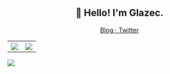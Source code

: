 <!--
**glazec/glazec** is a ✨ _special_ ✨ repository because its `README.md` (this file) appears on your GitHub profile.

Here are some ideas to get you started:

- 🔭 I’m currently working on ...
- 🌱 I’m currently learning ...
- 👯 I’m looking to collaborate on ...
- 🤔 I’m looking for help with ...
- 💬 Ask me about ...
- 📫 How to reach me: ...
- 😄 Pronouns: ...
- ⚡ Fun fact: ...
-->
### 
<h2 align="center">👋 Hello! I'm Glazec.</h2>
<p align="center">
  <a href="https://www.inevitable.tech">
  Blog · 
  </a>
  <a href="https://twitter.com/cruz_lyp">
  Twitter
  </a>
</p>

<table style="width:100%">
  <tr>
    <th><a href="https://github.com/glazec">
      <img src="https://github-readme-stats.vercel.app/api?username=glazec&show_icons=true&hide_border=true&count_private=true&include_all_commits=true" />
    </a></th>
    <th><a href="https://github.com/glazec">
      <img src="https://github-readme-stats.vercel.app/api/top-langs/?username=glazec&layout=compact&langs_count=6&hide=html,css" />
    </a></th>
  </tr>    
</table>

  <th><a href="https://github.com/glazec">
     <img src="https://github-readme-stats.vercel.app/api/wakatime?username=glazec&layout=compac"/>
    </a><th>
